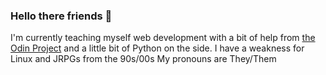 ### Hello there friends 👋


I'm currently teaching myself web development
with a bit of help from [the Odin Project](https://www.theodinproject.com/)
and a little bit of Python on the side.
I have a weakness for Linux and JRPGs from the 90s/00s
My pronouns are They/Them
